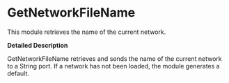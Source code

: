 # GetNetworkFileName

This module retrieves the name of the current network.

**Detailed Description**

GetNetworkFileName retrieves and sends the name of the current network to a String port. If a network has not been loaded, the module generates a default.
